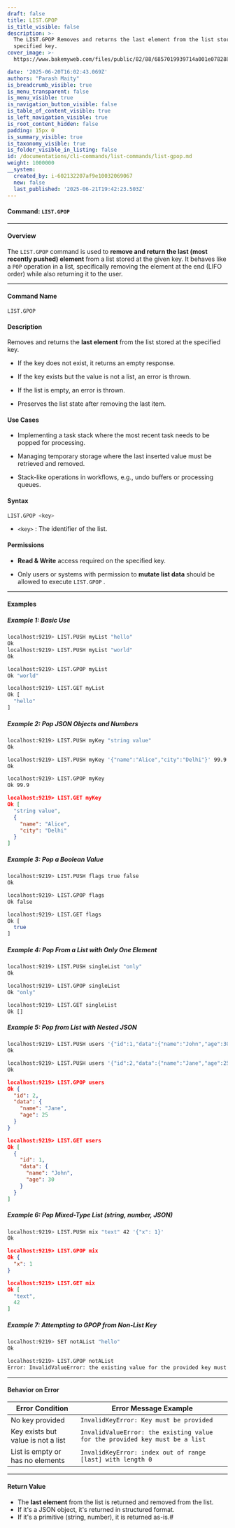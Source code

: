 ```yaml
---
draft: false
title: LIST.GPOP
is_title_visible: false
description: >-
  The LIST.GPOP Removes and returns the last element from the list stored at the
  specified key.
cover_image: >-
  https://www.bakemyweb.com/files/public/82/88/6857019939714a001e078288/i/5c/5e/685701b8a14834001f8a5c5e/original?name=logo-large.png&mimetype=image/png&cd=inline

date: '2025-06-20T16:02:43.069Z'
authors: "Parash Maity"
is_breadcrumb_visible: true
is_menu_transparent: false
is_menu_visible: true
is_navigation_button_visible: false
is_table_of_content_visible: true
is_left_navigation_visible: true
is_root_content_hidden: false
padding: 15px 0
is_summary_visible: true
is_taxonomy_visible: true
is_folder_visible_in_listing: false
id: /documentations/cli-commands/list-commands/list-gpop.md
weight: 1000000
__system:
  created_by: i-602132207af9e10032069067
  new: false
  last_published: '2025-06-21T19:42:23.503Z'
---
```

#### Command: `LIST.GPOP` 

***

#### Overview

The `LIST.GPOP` command is used to **remove and return the last (most recently pushed) element** from a list stored at the given key. It behaves like a `POP` operation in a list, specifically removing the element at the end (LIFO order) while also returning it to the user.

***

#### Command Name

 `LIST.GPOP` 

#### Description

Removes and returns the **last element** from the list stored at the specified key.

* If the key does not exist, it returns an empty response.

* If the key exists but the value is not a list, an error is thrown.

* If the list is empty, an error is thrown.

* Preserves the list state after removing the last item.

#### Use Cases

* Implementing a task stack where the most recent task needs to be popped for processing.

* Managing temporary storage where the last inserted value must be retrieved and removed.

* Stack-like operations in workflows, e.g., undo buffers or processing queues.

#### Syntax

```bash 
LIST.GPOP <key>
```

*  `<key>` : The identifier of the list.

#### Permissions

* **Read & Write** access required on the specified key.

* Only users or systems with permission to **mutate list data** should be allowed to execute `LIST.GPOP` .

***

#### Examples

##### Example 1: Basic Use

```bash 
localhost:9219> LIST.PUSH myList "hello"
Ok
localhost:9219> LIST.PUSH myList "world"
Ok
```

```bash 
localhost:9219> LIST.GPOP myList
Ok "world"
```

```bash 
localhost:9219> LIST.GET myList
Ok [
  "hello"
]
```

##### Example 2: Pop JSON Objects and Numbers

```bash 
localhost:9219> LIST.PUSH myKey "string value"
Ok

localhost:9219> LIST.PUSH myKey '{"name":"Alice","city":"Delhi"}' 99.9
Ok
```

```bash 
localhost:9219> LIST.GPOP myKey
Ok 99.9
```

```json 
localhost:9219> LIST.GET myKey
Ok [
  "string value",
  {
    "name": "Alice",
    "city": "Delhi"
  }
]
```

##### Example 3: Pop a Boolean Value

```bash 
localhost:9219> LIST.PUSH flags true false
Ok

localhost:9219> LIST.GPOP flags
Ok false

localhost:9219> LIST.GET flags
Ok [
  true
]
```

##### Example 4: Pop From a List with Only One Element

```bash 
localhost:9219> LIST.PUSH singleList "only"
Ok

localhost:9219> LIST.GPOP singleList
Ok "only"

localhost:9219> LIST.GET singleList
Ok []
```

##### Example 5: Pop from List with Nested JSON

```bash 
localhost:9219> LIST.PUSH users '{"id":1,"data":{"name":"John","age":30}}'
Ok

localhost:9219> LIST.PUSH users '{"id":2,"data":{"name":"Jane","age":25}}'
Ok
```

```json 
localhost:9219> LIST.GPOP users
Ok {
  "id": 2,
  "data": {
    "name": "Jane",
    "age": 25
  }
}

localhost:9219> LIST.GET users
Ok [
  {
    "id": 1,
    "data": {
      "name": "John",
      "age": 30
    }
  }
]
```

##### Example 6: Pop Mixed-Type List (string, number, JSON)

```bash 
localhost:9219> LIST.PUSH mix "text" 42 '{"x": 1}'
Ok
```

```json 
localhost:9219> LIST.GPOP mix
Ok {
  "x": 1
}

localhost:9219> LIST.GET mix
Ok [
  "text",
  42
]
```

##### Example 7: Attempting to GPOP from Non-List Key

```bash 
localhost:9219> SET notAList "hello"
Ok

localhost:9219> LIST.GPOP notAList
Error: InvalidValueError: the existing value for the provided key must be a list
```

***

#### Behavior on Error

| Error Condition                    | Error Message Example                                                                              |
| ---------------------------------- | -------------------------------------------------------------------------------------------------- |
| No key provided                    |  `InvalidKeyError: Key must be provided`                                                         |
| Key exists but value is not a list |  `InvalidValueError: the existing value for the provided key must be a list`                     |
| List is empty or has no elements   |  `InvalidKeyError: index out of range [last] with length 0`                                      |

***

#### Return Value

* The **last element** from the list is returned and removed from the list.
* If it's a JSON object, it's returned in structured format.
* If it's a primitive (string, number), it is returned as-is.#
   
